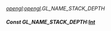_[opengl](../../modules/opengl/opengl-module.md):[opengl](../../modules/opengl/opengl-module.md).GL\_NAME\_STACK\_DEPTH_
##### Const GL\_NAME\_STACK\_DEPTH:[Int](../../modules/wonkey/wonkey-types-int.md)
